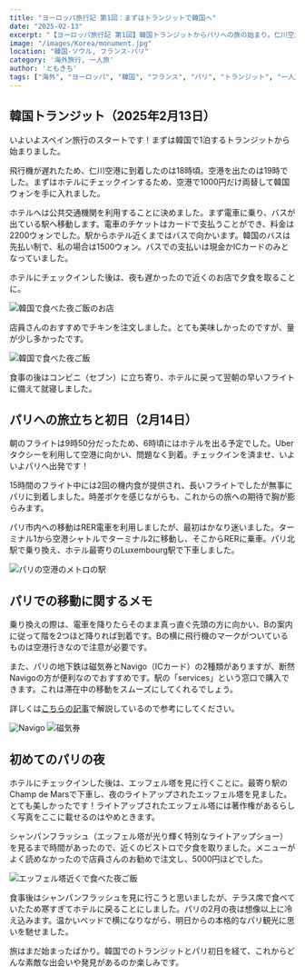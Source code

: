 ```yaml
---
title: "ヨーロッパ旅行記 第1回：まずはトランジットで韓国へ"
date: "2025-02-13"
excerpt: "【ヨーロッパ旅行記 第1回】韓国トランジットからパリへの旅の始まり。仁川空港での1泊から15時間のフライトを経てパリに到着。RER電車での市内移動、地下鉄Navigoカードの便利さ、初めて見た夜のエッフェル塔の感動まで。2025年2月のスペイン旅行の序章として、パリ初日の体験と実用的な交通情報をお届けします。"
image: "/images/Korea/monument.jpg"
location: "韓国-ソウル, フランス-パリ"
category: '海外旅行, 一人旅'
author: 'ともきち'
tags: ["海外", "ヨーロッパ", "韓国", "フランス", "パリ", "トランジット", "一人旅", "エッフェル塔", "交通機関", "夜景", "グルメ"]
---
```


## 韓国トランジット（2025年2月13日）

いよいよスペイン旅行のスタートです！まずは韓国で1泊するトランジットから始まりました。

飛行機が遅れたため、仁川空港に到着したのは18時頃。空港を出たのは19時でした。まずはホテルにチェックインするため、空港で1000円だけ両替して韓国ウォンを手に入れました。

ホテルへは公共交通機関を利用することに決めました。まず電車に乗り、バスが出ている駅へ移動します。電車のチケットはカードで支払うことができ、料金は2200ウォンでした。駅からホテル近くまではバスで向かいます。韓国のバスは先払い制で、私の場合は1500ウォン。バスでの支払いは現金かICカードのみとなっていました。

ホテルにチェックインした後は、夜も遅かったので近くのお店で夕食を取ることに。  

![韓国で食べた夜ご飯のお店](/images/Korea/dinner-1.jpg)

店員さんのおすすめでチキンを注文しました。とても美味しかったのですが、量が少し多かったです。  

![韓国で食べた夜ご飯](/images/Korea/dinner-2.jpg)

食事の後はコンビニ（セブン）に立ち寄り、ホテルに戻って翌朝の早いフライトに備えて就寝しました。

## パリへの旅立ちと初日（2月14日）

朝のフライトは9時50分だったため、6時頃にはホテルを出る予定でした。Uberタクシーを利用して空港に向かい、問題なく到着。チェックインを済ませ、いよいよパリへ出発です！

15時間のフライト中には2回の機内食が提供され、長いフライトでしたが無事にパリに到着しました。時差ボケを感じながらも、これからの旅への期待で胸が膨らみます。

パリ市内への移動はRER電車を利用しましたが、最初はかなり迷いました。ターミナル1から空港シャトルでターミナル2に移動し、そこからRERに乗車。パリ北駅で乗り換え、ホテル最寄りのLuxembourg駅で下車しました。

![パリの空港のメトロの駅](/images/France/airport-station.jpg)

## パリでの移動に関するメモ

乗り換えの際は、電車を降りたらそのまま真っ直ぐ先頭の方に向かい、Bの案内に従って階を2つほど降りれば到着です。Bの横に飛行機のマークがついているものは空港行きなので注意が必要です。

また、パリの地下鉄は磁気券とNavigo（ICカード）の2種類がありますが、断然Navigoの方が便利なのでおすすめです。駅の「services」という窓口で購入できます。これは滞在中の移動をスムーズにしてくれるでしょう。

詳しくは[こちらの記事](/tourism/Paris-Subway)で解説しているので参考にしてください。

![Navigo](/images/France/navigo-easy.jpg)
![磁気券](/images/France/metro-ticket.jpg)

## 初めてのパリの夜

ホテルにチェックインした後は、エッフェル塔を見に行くことに。最寄り駅のChamp de Marsで下車し、夜のライトアップされたエッフェル塔を見ました。とても美しかったです！ライトアップされたエッフェル塔には著作権があるらしく写真をここに載せるのはやめときます。

シャンパンフラッシュ（エッフェル塔が光り輝く特別なライトアップショー）を見るまで時間があったので、近くのビストロで夕食を取りました。メニューがよく読めなかったので店員さんのお勧めで注文し、5000円ほどでした。

![エッフェル塔近くで食べた夜ご飯](/images/France/le-camp-de-mars.jpg)

食事後はシャンパンフラッシュを見に行こうと思いましたが、テラス席で食べていたため寒すぎてホテルに戻ることにしました。パリの2月の夜は想像以上に冷え込みます。温かいベッドで横になりながら、明日からの本格的なパリ観光に思いを馳せました。

旅はまだ始まったばかり。韓国でのトランジットとパリ初日を経て、これからどんな素敵な出会いや発見があるのか楽しみです。
